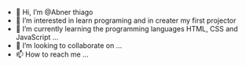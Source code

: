 - 👋 Hi, I’m @Abner thiago
- 👀 I’m interested in learn programing and in creater my first projector  
- 🌱 I’m currently learning the programming languages HTML, CSS and JavaScript  ...
- 💞️ I’m looking to collaborate on ...
- 📫 How to reach me ...

<!---
tlsaaa/tlsaaa is a ✨ special ✨ repository because its `README.md` (this file) appears on your GitHub profile.
You can click the Preview link to take a look at your changes.
--->
